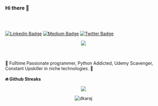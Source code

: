 ### Hi there 👋 
<br>
<br>

<a href="https://www.linkedin.com/in/dorela-karaj/" rel="nofollow"><img src="https://camo.githubusercontent.com/93ca47e21e17f622a41d26d599e008e4c30b8a322186f18019bc43d54f57b0c9/68747470733a2f2f696d672e736869656c64732e696f2f62616467652f2d4c696e6b6564496e2d3065373661383f7374796c653d666c61742d737175617265266c6f676f3d4c696e6b6564696e266c6f676f436f6c6f723d7768697465" alt="Linkedin Badge" data-canonical-src="https://img.shields.io/badge/-LinkedIn-0e76a8?style=flat-square&amp;logo=Linkedin&amp;logoColor=white" style="max-width: 100%;"></a>
<a href="https://dorela.medium.com/" rel="nofollow"><img src="https://camo.githubusercontent.com/10dcef53ec44785048c24422cefb355b86831eac5966559864cf37366fb1290e/68747470733a2f2f696d672e736869656c64732e696f2f62616467652f6d656469756d2d2532333132313030452e7376673f267374796c653d666f722d737175617265266c6f676f3d6d656469756d266c6f676f436f6c6f723d7768697465" alt="Medium Badge" data-canonical-src="https://img.shields.io/badge/medium-%2312100E.svg?&amp;style=for-square&amp;logo=medium&amp;logoColor=white" style="max-width: 100%;"></a>
<a href="https://twitter.com/dorelakaraj" rel="nofollow"><img src="https://img.shields.io/twitter/url?style=social&url=https%3A%2F%2Ftwitter.com%2Fdorelakaraj" alt="Twitter Badge" data-canonical- style="max-width: 100%;"></a>
<p align='center'>
    <img src="https://gidigi.com/cdn/love.gif">
</p>
<br>
<br>
🐍 Fulltime Passionate programmer, Python Addicted, Udemy Scavenger, Constant Upskiller in niche technologies. 🐍
<br>
<br>
<b>🔥 Github Streaks</b>
<p align="center">
<img src="https://github-readme-stats.vercel.app/api?username=dkaraj&show_icons=true&theme=jolly&count_private=true"/>
</p>


<p align="center">
<img src="https://github-readme-streak-stats.herokuapp.com/?user=dkaraj&theme=black-ice&hide_border=true&stroke=0000&background=0D1117&ring=e05397&fire=e05397&currStreakLabel=e05397&bg_color=30,e96443,904e95&title_color=fff&text_color=fff" alt="dkaraj" /></p>
<br>
